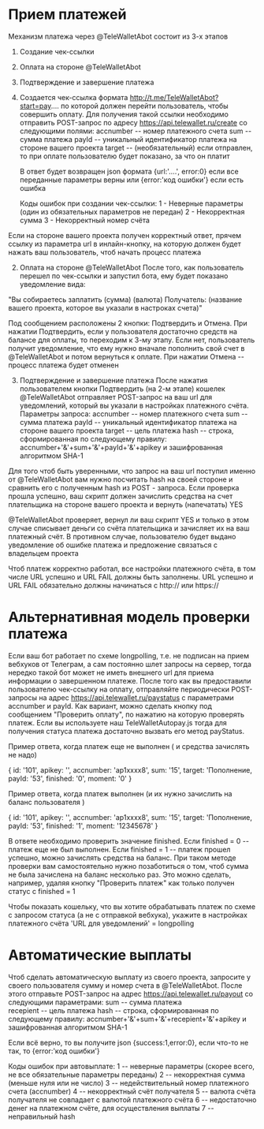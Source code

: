 # Прием платежей

Механизм платежа через @TeleWalletAbot состоит из 3-х этапов
1) Создание чек-ссылки
2) Оплата на стороне @TeleWalletAbot
3) Подтверждение и завершение платежа

1) Создается чек-ссылка формата http://t.me/TeleWalletAbot?start=pay....   по которой должен перейти пользователь, чтобы совершить оплату. Для получения такой ссылки необходимо отправить POST-запрос по адресу https://api.telewallet.ru/create  со следующими полями:
    accnumber  -- номер платежного счета
    sum -- сумма платежа
    payId -- уникальный идентификатор платежа на стороне вашего проекта
    target -- (необязательный) если отправлен, то при оплате пользователю будет показано, за что он платит
    
    В ответ будет возвращен json формата {url:'....', error:0} если все переданные параметры верны или {error:'код ошибки'} если есть ошибка
    
    Коды ошибок при создании чек-ссылки:
    1 - Неверные параметры  (один из обязательных параметров не передан)
    2 - Некорректная сумма
    3 - Некорректный номер счёта
    
Если на стороне вашего проекта получен корректный ответ, прячем ссылку из параметра url в инлайн-кнопку, на которую должен будет нажать ваш пользователь, чтоб начать процесс платежа

2) Оплата на стороне @TeleWalletAbot
После того, как пользователь перешел по чек-ссылки и запустил бота, ему будет показано уведомление вида:

"Вы собираетесь заплатить (сумма) (валюта)
Получатель: (название вашего проекта, которое вы указали в настроках счета)"

Под сообщением расположены 2 кнопки: Подтвердить и Отмена. При нажатии Подтвердить, если у пользователя достаточно средств на балансе для оплаты, то переходим к 3-му этапу. Если нет, пользователь получит уведомление, что ему нужно вначале пополнить свой счет в @TeleWalletAbot и потом вернуться к оплате. При нажатии Отмена -- процесс платежа будет отменен

3) Подтверждение и завершение платежа
После нажатия пользователем кнопки Подтвердить (на 2-м этапе) кошелек @TeleWalletAbot отправляет POST-запрос на ваш url для уведомлений, который вы указали в настройках платежного счёта. 
Параметры запроса:
    accnumber  -- номер платежного счета
    sum -- сумма платежа
    payId -- уникальный идентификатор платежа на стороне вашего проекта
    target -- цель платежа
    hash -- строка, сформированная по следующему правилу: accnumber+'&'+sum+'&'+payId+'&'+apikey и зашифрованная алгоритмом SHA-1

Для того чтоб быть уверенными, что запрос на ваш url поступил именно от @TeleWalletAbot вам нужно посчитать hash на своей стороне и сравнить его с полученным hash из POST - запроса. Если проверка прошла успешно, ваш скрипт должен зачислить средства на счет плательщика на стороне вашего проекта и вернуть (напечатать) YES

@TeleWalletAbot проверяет, вернул ли ваш скрипт YES и только в этом случае списывает деньги со счёта плательщика и зачисляет их на ваш платежный счёт. В противном случае, пользователю будет выдано уведомление об ошибке платежа и предложение связаться с владельцем проекта

Чтоб платеж корректно работал, все настройки платежного счёта, в том числе URL успешно и URL FAIL должны быть заполнены. URL успешно и URL FAIL обязательно должны начинаться с http:// или https://

# Альтернативная модель проверки платежа
Если ваш бот работает по схеме longpolling, т.е. не подписан на прием вебхуков от Телеграм, а сам постоянно шлет запросы на сервер, тогда нередко такой бот может не иметь внешнего url для приема информации о завершенном платеже.
После того как вы предоставили пользователю чек-ссылку на оплату, отправляйте периодически POST-запросы на адрес https://api.telewallet.ru/paystatus с параметрами accnumber и payId. Как вариант, можно сделать кнопку под сообщением "Проверить оплату", по нажатию на которую проверять платеж. 
Если вы используете наш TeleWalletAutopay.js тогда для получения статуса платежа достаточно вызвать его метод payStatus. 

Пример ответа, когда платеж еще не выполнен ( и средства зачислять не надо)

{ id: '101',
 apikey: '',
 accnumber: 'ap1xxxx8',
sum: '15',
target: 'Пополнение,
payId: '53',
finished: '0',
moment: '0' }

Пример ответа, когда платеж выполнен (и их нужно зачислить на баланс пользователя )

{ id: '101',
 apikey: '',
 accnumber: 'ap1xxxx8',
sum: '15',
target: 'Пополнение,
payId: '53',
finished: '1',
moment: '12345678' }

В ответе необходимо проверить значение finished. Если finished = 0 -- платеж еще не был выполнен. Если finished = 1 -- платеж прошел успешно, можно зачислять средства на баланс.
При таком методе проверки вам самостоятельно нужно позаботиться о том, чтоб сумма не была зачислена на баланс несколько раз. Это можно сделать, например, удаляя кнопку "Проверить платеж" как только получен статус с finished = 1

Чтобы показать кошельку, что вы хотите обрабатывать платеж по схеме с запросом статуса (а не с отправкой вебхука), укажите в настройках платежного счёта
'URL для уведомлений' = longpolling

# Автоматические выплаты
Чтоб сделать автоматическую выплату из своего проекта, запросите у своего пользователя сумму и номер счета в @TeleWalletAbot. После этого отправьте POST-запрос на адрес https://api.telewallet.ru/payout со следующими параметрами:
    sum -- сумма платежа    
    recepient -- цель платежа
    hash -- строка, сформированная по следующему правилу: accnumber+'&'+sum+'&'+recepient+'&'+apikey и зашифрованная алгоритмом SHA-1
 
 Если всё верно, то вы получите json {success:1,error:0}, если что-то не так, то {error:'код ошибки'}
 
 Коды ошибок при автовыплате:
 1 -- неверные параметры (скорее всего, не все обязательные параметры переданы)
 2 -- некорректная сумма (меньше нуля или не число)
 3 -- недействительный номер платежного счета (accnumber)
 4 -- некорректный счёт получателя
 5 -- валюта счёта получателя не совпадает с валютой платежного счёта
 6 -- недостаточно денег на платежном счёте, для осуществления выплаты
 7 -- неправильный hash


    

